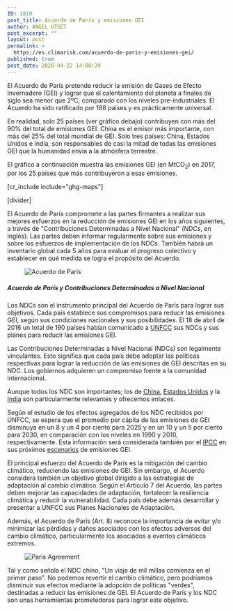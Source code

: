 ```yaml
---
ID: 1810
post_title: Acuerdo de París y emisiones GEI
author: ANGEL UTSET
post_excerpt: ""
layout: post
permalink: >
  https://es.climarisk.com/acuerdo-de-paris-y-emisiones-gei/
published: true
post_date: 2020-04-22 14:08:39
---
```

<!-- wp:paragraph -->
<p>El Acuerdo de París pretende reducir la emisión de Gases de Efecto Invernadero (GEI) y lograr que el calentamiento del planeta a finales de siglo sea menor que 2ºC, comparado con los niveles pre-industriales. El Acuerdo ha sido ratificado por 188 países y es prácticamente universal.</p>
<!-- /wp:paragraph -->

<!-- wp:paragraph {"className":"framed-box"} -->
<p class="framed-box">En realidad, solo 25 países (ver gráfico debajo) contribuyen con más del 90% del total de emisiones GEI. China es el emisor más importante, con más del 25% del total mundial de GEI. Solo tres países: China, Estados Unidos e India, son responsables de casi la mitad de todas las emisiones GEI que la humanidad envía a la atmósfera terrestre. </p>
<!-- /wp:paragraph -->

<!-- wp:paragraph -->
<p>El gráfico a continuación muestra las emisiones GEI (en MtCO<sub>2</sub>) en 2017, por los 25 países que más contribuyeron a esas emisiones.</p>
<!-- /wp:paragraph -->

<!-- wp:shortcode -->
[cr_include include="ghg-maps"]
<!-- /wp:shortcode -->

<!-- wp:shortcode -->
[divider]
<!-- /wp:shortcode -->

<!-- wp:paragraph -->
<p>El Acuerdo de París compromete a las partes firmantes a realizar sus mejores esfuerzos en la reducción de emisiones GEI en los años siguientes, a través de "Contribuciones Determinadas a Nivel Nacional" <em>(NDCs</em>, en inglés). Las partes deben informar regularmente sobre sus emisiones y sobre los esfuerzos de implementación de los NDCs. También habrá un inventario global cada 5 años para evaluar el progreso colectivo y establecer en qué medida se logra el propósito del Acuerdo.</p>
<!-- /wp:paragraph -->

<!-- wp:more -->
<!--more-->
<!-- /wp:more -->

<!-- wp:image -->
<figure class="wp-block-image"><img src="https://unfccc.int/sites/default/files/styles/hero_carousel_960x640/public/paris_agreement_adopted_1_758.jpg?itok=WTjOIvOr" alt="Acuerdo de Paris"/></figure>
<!-- /wp:image -->

<!-- wp:heading {"level":5} -->
<h5>Acuerdo de París y Contribuciones Determinadas a Nivel Nacional</h5>
<!-- /wp:heading -->

<!-- wp:paragraph -->
<p>Los NDCs son el instrumento principal del Acuerdo de París para lograr sus objetivos. Cada país establece sus compromisos para reducir las emisiones GEI, según sus condiciones nacionales y sus posibilidades. El 18 de abril de 2016 un total de 190 países habían comunicado a <a rel="noreferrer noopener" href="https://unfccc.int/" target="_blank">UNFCC</a> sus NDCs y sus planes para reducir las emisiones GEI. </p>
<!-- /wp:paragraph -->

<!-- wp:paragraph {"className":"framed-box"} -->
<p class="framed-box">Las Contribuciones Determinadas a Nivel Nacional (NDCs) son legalmente vinculantes. Esto significa que cada país debe adoptar las políticas respectivas para lograr la reducción de las emisiones de GEI descritas en su NDC. Los gobiernos adquieren un compromiso frente a la comunidad internacional. </p>
<!-- /wp:paragraph -->

<!-- wp:paragraph -->
<p>Aunque todos los NDC son importantes; los de <a rel="noreferrer noopener" href="https://www4.unfccc.int/sites/ndcstaging/PublishedDocuments/China%20First/China's%20First%20NDC%20Submission.pdf" target="_blank">China</a>, <a rel="noreferrer noopener" href="https://www4.unfccc.int/sites/ndcstaging/PublishedDocuments/United%20States%20of%20America%20First/U.S.A.%20First%20NDC%20Submission.pdf" target="_blank">Estados Unidos</a> y la <a rel="noreferrer noopener" href="https://www4.unfccc.int/sites/ndcstaging/PublishedDocuments/India%20First/INDIA%20INDC%20TO%20UNFCCC.pdf" target="_blank">India</a> son particularmente relevantes y ofrecemos enlaces.</p>
<!-- /wp:paragraph -->

<!-- wp:paragraph -->
<p>Según el estudio de los efectos agregados de los NDC recibidos por UNFCC, se espera que el promedio per cápita de las emisiones de GEI disminuya en un 8 y un 4 por ciento para 2025 y en un 10 y un 5 por ciento para 2030, en comparación con los niveles en 1990 y 2010, respectivamente. Esta información será considerada también por el <a rel="noreferrer noopener" href="https://www.ipcc.ch/languages-2/spanish/" target="_blank">IPCC</a> en sus próximos <a href="https://es.climarisk.com/proyecciones-del-cambio-climatico/">escenarios</a> de emisiones GEI.</p>
<!-- /wp:paragraph -->

<!-- wp:paragraph -->
<p>El principal esfuerzo del Acuerdo de París es  la mitigación del cambio climático, reduciendo las emisiones de GEI. Sin embargo, el Acuerdo considera también un objetivo global dirigido a las estrategias de adaptación al cambio climático. Según el Artículo 7 del Acuerdo, las partes deben mejorar las capacidades de adaptación, fortalecer la resiliencia climática y reducir la vulnerabilidad. Cada país debe además  desarrollar y presentar a UNFCC sus Planes Nacionales de Adaptación.</p>
<!-- /wp:paragraph -->

<!-- wp:paragraph -->
<p>Además, el Acuerdo de París (Art. 8) reconoce la importancia de evitar y/o minimizar las pérdidas y daños asociados con los efectos adversos del cambio climático, particularmente los asociados a eventos climáticos extremos.</p>
<!-- /wp:paragraph -->

<!-- wp:image {"id":2471} -->
<figure class="wp-block-image"><img src="https://climarisk.com/wp-content/uploads/2020/04/Paris-Agreement-1024x768.jpg" alt="Paris Agreement" class="wp-image-2471"/></figure>
<!-- /wp:image -->

<!-- wp:paragraph {"className":"framed-box"} -->
<p class="framed-box">Tal y como señala el NDC chino, "Un viaje de mil millas comienza en el primer paso". No podemos revertir el cambio climático, pero podríamos disminuir sus efectos mediante la adopción de políticas "verdes", destinadas a reducir las emisiones de GEI. El Acuerdo de París y los NDC son unas herramientas prometedoras para lograr este objetivo.</p>
<!-- /wp:paragraph -->